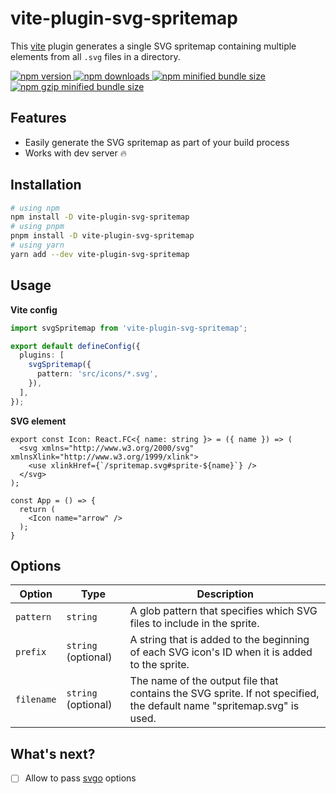 # vite-plugin-svg-spritemap

This [vite](https://vitejs.dev/) plugin generates a single SVG spritemap containing multiple <symbol> elements from all `.svg` files in a directory.

<a href="https://www.npmjs.com/package/vite-plugin-svg-spritemap">
  <img alt="npm version" src="https://img.shields.io/npm/v/vite-plugin-svg-spritemap.svg?style=flat-square" />
</a>
<a href="https://www.npmjs.com/package/vite-plugin-svg-spritemap">
  <img alt="npm downloads" src="https://img.shields.io/npm/dm/vite-plugin-svg-spritemap.svg?style=flat-square" />
</a>
<a href="https://bundlephobia.com/package/vite-plugin-svg-spritemap">
  <img alt="npm minified bundle size" src="https://img.shields.io/bundlephobia/min/vite-plugin-svg-spritemap?style=flat-square">
</a>
<a href="https://bundlephobia.com/package/vite-plugin-svg-spritemap">
  <img alt="npm gzip minified bundle size" src="https://img.shields.io/bundlephobia/minzip/vite-plugin-svg-spritemap?style=flat-square">
</a>

## Features

- Easily generate the SVG spritemap as part of your build process
- Works with dev server 🔥

## Installation

```bash
# using npm
npm install -D vite-plugin-svg-spritemap
# using pnpm
pnpm install -D vite-plugin-svg-spritemap
# using yarn
yarn add --dev vite-plugin-svg-spritemap
```

## Usage

**Vite config**
```ts
import svgSpritemap from 'vite-plugin-svg-spritemap';

export default defineConfig({
  plugins: [
    svgSpritemap({
      pattern: 'src/icons/*.svg',
    }),
  ],
});
```

**SVG element**
```tsx
export const Icon: React.FC<{ name: string }> = ({ name }) => (
  <svg xmlns="http://www.w3.org/2000/svg" xmlnsXlink="http://www.w3.org/1999/xlink">
    <use xlinkHref={`/spritemap.svg#sprite-${name}`} />
  </svg>
);

const App = () => {
  return (
    <Icon name="arrow" />
  );
}
```

## Options
| Option     | Type                | Description                                                                                                           |
| ---------- | ------------------- | --------------------------------------------------------------------------------------------------------------------- |
| `pattern`  | `string`            | A glob pattern that specifies which SVG files to include in the sprite.                                               |
| `prefix`   | `string` (optional) | A string that is added to the beginning of each SVG icon's ID when it is added to the sprite.                         |
| `filename` | `string` (optional) | The name of the output file that contains the SVG sprite. If not specified, the default name "spritemap.svg" is used. |

## What's next?
- [ ] Allow to pass [svgo](https://github.com/svg/svgo) options  
